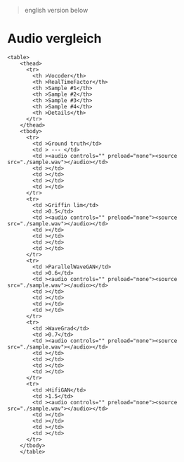 > english version below

# Audio vergleich
<dl>

    <table>
        <thead>
          <tr>
            <th >Vocoder</th>
            <th >RealTimeFactor</th>
            <th >Sample #1</th>
            <th >Sample #2</th>
            <th >Sample #3</th>
            <th >Sample #4</th>
            <th >Details</th>
          </tr>
        </thead>
        <tbody>
          <tr>
            <td >Ground truth</td>
            <td > --- </td>
            <td ><audio controls="" preload="none"><source src="./sample.wav"></audio></td>
            <td ></td>
            <td ></td>
            <td ></td>
            <td ></td>
          </tr>
          <tr>
            <td >Griffin lim</td>
            <td >0.5</td>
            <td ><audio controls="" preload="none"><source src="./sample.wav"></audio></td>
            <td ></td>
            <td ></td>
            <td ></td>
            <td ></td>
          </tr>
          <tr>
            <td >ParallelWaveGAN</td>
            <td >0.6</td>
            <td ><audio controls="" preload="none"><source src="./sample.wav"></audio></td>
            <td ></td>
            <td ></td>
            <td ></td>
            <td ></td>
          </tr>
          <tr>
            <td >WaveGrad</td>
            <td >0.7</td>
            <td ><audio controls="" preload="none"><source src="./sample.wav"></audio></td>
            <td ></td>
            <td ></td>
            <td ></td>
            <td ></td>
          </tr>
          <tr>
            <td >HifiGAN</td>
            <td >1.5</td>
            <td ><audio controls="" preload="none"><source src="./sample.wav"></audio></td>
            <td ></td>
            <td ></td>
            <td ></td>
            <td ></td>
          </tr>
        </tbody>
        </table>
 
</dl>